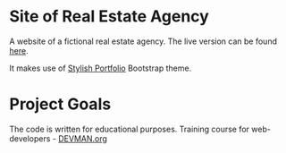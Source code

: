 # Site of Real Estate Agency

A website of a fictional real estate agency. The live version can be found [here](https://patrnk.github.io/21_valid_markup/).

It makes use of [Stylish Portfolio](https://startbootstrap.com/template-overviews/stylish-portfolio/) Bootstrap theme.

# Project Goals

The code is written for educational purposes. Training course for web-developers - [DEVMAN.org](https://devman.org)

